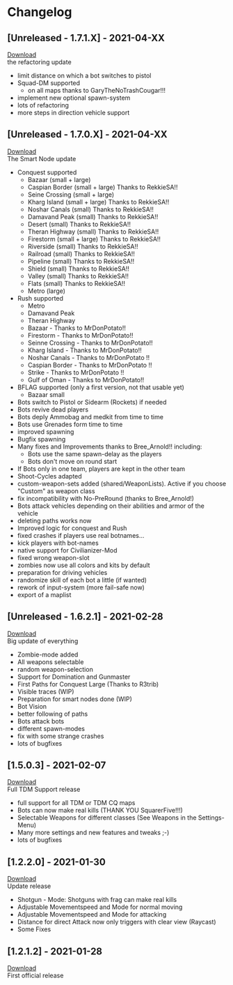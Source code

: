 # Changelog

## [Unreleased - 1.7.1.X] - 2021-04-XX
[Download](https://github.com/Joe91/fun-bots/archive/V1.7.1.3.zip)  
the refactoring update

- limit distance on which a bot switches to pistol
- Squad-DM supported
	- on all maps thanks to GaryTheNoTrashCougar!!!
- implement new optional spawn-system
- lots of refactoring
- more steps in direction vehicle support
 
## [Unreleased - 1.7.0.X] - 2021-04-XX
 
[Download](https://github.com/Joe91/fun-bots/archive/V1.7.0.19.zip)  
The Smart Node update

- Conquest supported
	- Bazaar (small + large)
	- Caspian Border (small + large) Thanks to RekkieSA!!
	- Seine Crossing (small + large)
	- Kharg Island (small + large) Thanks to RekkieSA!!
	- Noshar Canals (small) Thanks to RekkieSA!!
	- Damavand Peak (small) Thanks to RekkieSA!!
	- Desert (small) Thanks to RekkieSA!!
	- Theran Highway (small) Thanks to RekkieSA!!
	- Firestorm (small + large) Thanks to RekkieSA!!
	- Riverside (small) Thanks to RekkieSA!!
	- Railroad (small) Thanks to RekkieSA!!
	- Pipeline (small) Thanks to RekkieSA!!
	- Shield (small) Thanks to RekkieSA!!
	- Valley (small) Thanks to RekkieSA!!
	- Flats (small) Thanks to RekkieSA!!
	- Metro (large)
- Rush supported
	- Metro
	- Damavand Peak
	- Theran Highway
	- Bazaar - Thanks to MrDonPotato!!
	- Firestorm - Thanks to MrDonPotato!!
	- Seinne Crossing - Thanks to MrDonPotato!!
	- Kharg Island - Thanks to MrDonPotato!!
	- Noshar Canals - Thanks to MrDonPotato !!
	- Caspian Border - Thanks to MrDonPotato !!
	- Strike - Thanks to MrDonPotato !!
	- Gulf of Oman - Thanks to MrDonPotato!!
- BFLAG supported (only a first version, not that usable yet)
	- Bazaar small
- Bots switch to Pistol or Sidearm (Rockets) if needed
- Bots revive dead players
- Bots deply Ammobag and medkit from time to time
- Bots use Grenades form time to time
- improved spawning
- Bugfix spawning
- Many fixes and Improvements thanks to Bree_Arnold!! including:
	- Bots use the same spawn-delay as the players
	- Bots don't move on round start
- If Bots only in one team, players are kept in the other team
- Shoot-Cycles adapted
- custom-weapon-sets added (shared/WeaponLists). Active if you choose "Custom" as weapon class
- fix incompatibility with No-PreRound (thanks to Bree_Arnold!)
- Bots attack vehicles depending on their abilities and armor of the vehicle
- deleting paths works now
- Improved logic for conquest and Rush
- fixed crashes if players use real botnames...
- kick players with bot-names
- native support for Civilianizer-Mod
- fixed wrong weapon-slot
- zombies now use all colors and kits by default
- preparation for driving vehicles
- randomize skill of each bot a little (if wanted)
- rework of input-system (more fail-safe now)
- export of a maplist


## [Unreleased - 1.6.2.1] - 2021-02-28
 
[Download](https://github.com/Joe91/fun-bots/archive/V1.6.2.1.zip)  
Big update of everything

- Zombie-mode added
- All weapons selectable
- random weapon-selection
- Support for Domination and Gunmaster
- First Paths for Conquest Large (Thanks to R3trib)
- Visible traces (WIP)
- Preparation for smart nodes done (WIP)
- Bot Vision
- better following of paths
- Bots attack bots
- different spawn-modes
- fix with some strange crashes
- lots of bugfixes


## [1.5.0.3] - 2021-02-07
  
[Download](https://github.com/Joe91/fun-bots/releases/download/V1.5.0.1/fun-bots.zip)  
Full TDM Support release
 
- full support for all TDM or TDM CQ maps
- Bots can now make real kills (THANK YOU SquarerFive!!!)
- Selectable Weapons for different classes (See Weapons in the Settings-Menu)
- Many more settings and new features and tweaks ;-)
- lots of bugfixes
 
## [1.2.2.0] - 2021-01-30

[Download](https://github.com/Joe91/fun-bots/releases/download/V1.2.2.0/fun-bots.zip)  
Update release
 
- Shotgun - Mode: Shotguns with frag can make real kills
- Adjustable Movementspeed and Mode for normal moving
- Adjustable Movementspeed and Mode for attacking
- Distance for direct Attack now only triggers with clear view (Raycast)
- Some Fixes
 
 
## [1.2.1.2] - 2021-01-28

[Download](https://github.com/Joe91/fun-bots/releases/download/V1.2.1.2/fun-bots.zip)  
First official release
